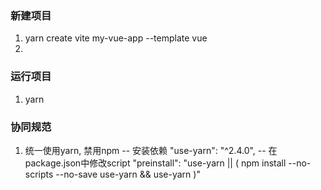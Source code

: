 ### 新建项目
1. yarn create vite my-vue-app --template vue
2. 


### 运行项目
1. yarn


### 协同规范
1. 统一使用yarn, 禁用npm 
-- 安装依赖 "use-yarn": "^2.4.0",
-- 在package.json中修改script  "preinstall": "use-yarn || ( npm install --no-scripts --no-save use-yarn && use-yarn )"